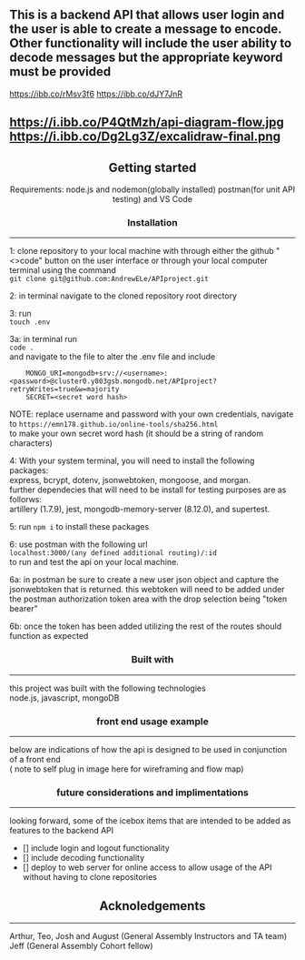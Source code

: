 ## This is a backend API that allows user login and the user is able to create a message to encode. Other functionality will include the user ability to decode messages but the appropriate keyword must be provided 

 https://ibb.co/rMsv3f6
 https://ibb.co/dJY7JnR


https://i.ibb.co/P4QtMzh/api-diagram-flow.jpg
https://i.ibb.co/Dg2Lg3Z/excalidraw-final.png
---
<div align="center"> 

## Getting started


Requirements: node.js and nodemon(globally installed) postman(for unit API testing) and VS Code
</div>

<div align="center">

### Installation

</div>

---

1: clone repository to your local machine with through either the github "<>code" button on the user interface or through your local computer terminal using the command<br> `git clone git@github.com:AndrewELe/APIproject.git` <br>

2: in terminal navigate to the cloned repository root directory

3: run <br> `touch .env` <br>

3a: in terminal run <br> `code .`<br> and navigate to the file to alter the .env file and include

        MONGO_URI=mongodb+srv://<username>:<password>@cluster0.y803gsb.mongodb.net/APIproject?retryWrites=true&w=majority
        SECRET=<secret word hash>

NOTE: replace username and password with your own credentials, navigate to `https://emn178.github.io/online-tools/sha256.html`<br> to make your own secret word hash (it should be a string of random characters)

4: With your system terminal, you will need to install the following packages: <br> express, bcrypt, dotenv, jsonwebtoken, mongoose, and morgan. <br> further dependecies that will need to be install for testing purposes are as follorws: <br> artillery (1.7.9), jest, mongodb-memory-server (8.12.0), and supertest. <br>

5: run `npm i` to install these packages

6: use postman with the following url <br> `localhost:3000/(any defined additional routing)/:id` <br> to run and test the api on your local machine.

6a: in postman be sure to create a new user json object and capture the jsonwebtoken that is returned. this webtoken will need to be added under the postman authorization token area with the drop selection being "token bearer"

6b: once the token has been added utilizing the rest of the routes should function as expected

<div align="center">

### Built with

</div>

---

this project was built with the following technologies <br>
node.js, javascript, mongoDB <br>

<div align="center">

### front end usage example

</div>

---

below are indications of how the api is designed to be used in conjunction of a front end<br>
 ( note to self plug in image here for wireframing and flow map)

<div align="center">

### future considerations and implimentations

</div>

---

looking forward, some of the icebox items that are intended to be added as features to the backend API

- [] include login and logout functionality
- [] include decoding functionality
- [] deploy to web server for online access to allow usage of the API without having to clone repositories

<div align="center">

## Acknoledgements

</div>

---

Arthur, Teo, Josh and August (General Assembly Instructors and TA team)
Jeff (General Assembly Cohort fellow)
